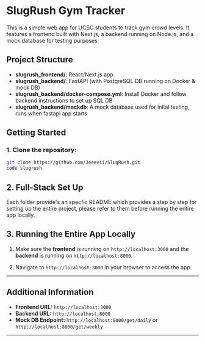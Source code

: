 # SlugRush Gym Tracker

This is a simple web app for UCSC students to track gym crowd levels. It features a frontend built with Next.js, a backend running on Node.js, and a mock database for testing purposes.

## Project Structure

- **slugrush_frontend/**: React/Next.js app
- **slugrush_backend/**: FastAPI (with PostgreSQL DB running on Docker & mock DB)
- **slugrush_backend/docker-compose.yml**: Install Docker and follow backend instructions to set up SQL DB
- **slugrush_backend/mockdb**: A mock database used for inital testing, runs when fastapi app starts

## Getting Started

### 1. Clone the repository:

```bash
git clone https://github.com/Jeeevii/SlugRush.git
code slugrush
```
## 2. Full-Stack Set Up 

Each folder provide's an specfic README which provides a step by step for setting up the entire project, please refer to them before running the entire app locally.

## 3. Running the Entire App Locally

1. Make sure the **frontend** is running on `http://localhost:3000` and the **backend** is running on `http://localhost:8000`.

2. Navigate to `http://localhost:3000` in your browser to access the app.

---
## Additional Information

- **Frontend URL:** `http://localhost:3000`
- **Backend URL:** `http://localhost:8000`
- **Mock DB Endpoint:** `http://localhost:8000/get/daily` or `http://localhost:8000/get/weekly`

---

